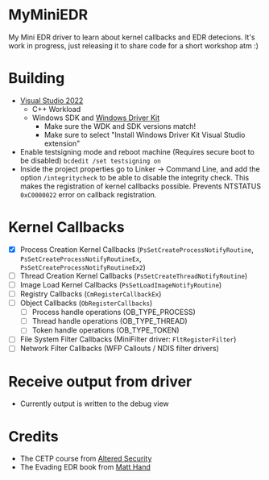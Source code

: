 # MyMiniEDR
My Mini EDR driver to learn about kernel callbacks and EDR detecions. It's work in progress, just releasing it to share code for a short workshop atm :)

# Building
- [Visual Studio 2022](https://visualstudio.microsoft.com/vs/)
	- C++ Workload
  - Windows SDK and [Windows Driver Kit](https://learn.microsoft.com/nl-nl/windows-hardware/drivers/other-wdk-downloads)
	  - Make sure the WDK and SDK versions match!
	  - Make sure to select "Install Windows Driver Kit Visual Studio extension"
- Enable testsigning mode and reboot machine (Requires secure boot to be disabled) `bcdedit /set testsigning on`
- Inside the project properties go to Linker -> Command Line, and add the option `/integritycheck` to be able to disable the integrity check. This makes the registration of kernel callbacks possible. Prevents NTSTATUS `0xC0000022`  error on callback registration.

# Kernel Callbacks
- [x] Process Creation Kernel Callbacks (`PsSetCreateProcessNotifyRoutine`, `PsSetCreateProcessNotifyRoutineEx`, `PsSetCreateProcessNotifyRoutineEx2`)
- [ ] Thread Creation Kernel Callbacks (`PsSetCreateThreadNotifyRoutine`)
- [ ] Image Load Kernel Callbacks (`PsSetLoadImageNotifyRoutine`)
- [ ] Registry Callbacks (`CmRegisterCallbackEx`)
- [ ] Object Callbacks (`ObRegisterCallbacks`)
  - [ ] Process handle operations (OB_TYPE_PROCESS)
  - [ ] Thread handle operations (OB_TYPE_THREAD)
  - [ ] Token handle operations (OB_TYPE_TOKEN)
- [ ] File System Filter Callbacks (MiniFilter driver: `FltRegisterFilter`)
- [ ] Network Filter Callbacks (WFP Callouts / NDIS filter drivers)

# Receive output from driver
- Currently output is written to the debug view

# Credits
- The CETP course from [Altered Security](https://www.alteredsecurity.com/evasionlab)
- The Evading EDR book from [Matt Hand](https://www.amazon.nl/-/en/Matt-Hand/dp/1718503342)
